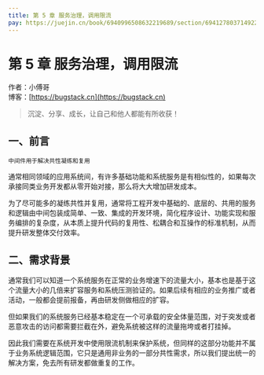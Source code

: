 ```yaml
---
title: 第 5 章 服务治理，调用限流
pay: https://juejin.cn/book/6940996508632219689/section/6941278037149220894
---
```


# 第 5 章 服务治理，调用限流

作者：小傅哥
<br/>博客：[https://bugstack.cn](https://bugstack.cn)

>沉淀、分享、成长，让自己和他人都能有所收获！

## 一、前言

`中间件用于解决共性凝练和复用`

通常相同领域的应用系统间，有许多基础功能和系统服务是有相似性的，如果每次承接同类业务开发都从零开始对接，那么将大大增加研发成本。

为了尽可能多的凝练共性并复用，通常将工程开发中基础的、底层的、共用的服务和逻辑由中间包装成简单、一致、集成的开发环境，简化程序设计、功能实现和服务编排的复杂度，从本质上提升代码的复用性、松耦合和互操作的标准机制，从而提升研发整体交付效率。

## 二、需求背景

通常我们可以知道一个系统服务在正常的业务增速下的流量大小，基本也是基于这个流量大小的几倍来扩容服务和系统压测验证的。如果后续有相应的业务推广或者活动，一般都会提前报备，再由研发侧做相应的扩容。

但如果我们的系统服务已经基本稳定在一个可承载的安全体量范围，对于突发或者恶意攻击的访问都需要拦截在外，避免系统被这样的流量拖垮或者打挂掉。

因此我们需要在系统开发中使用限流机制来保护系统，但同样的这部分功能并不属于业务系统逻辑范围，它只是通用非业务的一部分共性需求，所以我们提出统一的解决方案，免去所有研发都做重复的工作。